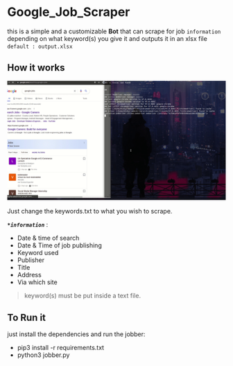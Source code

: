 # Google_Job_Scraper

this is a simple and a customizable **Bot** that can scrape for job `information` depending on what keyword(s) you give it and outputs it in an xlsx file `default : output.xlsx`

 ## How it works
 ![script running](./example.gif)


Just change the keywords.txt to what you wish to scrape.

***`*information`*** :

 - Date & time of search
 - Date & Time of job publishing
 - Keyword used
 - Publisher
 - Title
 - Address
 - Via which site

> keyword(s) must be put inside a text file.


## To Run it

just install the dependencies and run the jobber:
 - pip3 install -r requirements.txt
 - python3 jobber.py
